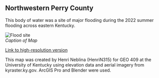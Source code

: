 ## Northwestern Perry County

This body of water was a site of major flooding during the 2022 summer flooding across eastern Kentucky.

![Flood site](eky2022flood.jpg)     
*Caption of Map*

[Link to high-resolution version](eky2022flood.pdf)     

This map was created by Henri Neblina (HenriN315) for GEO 409 at the University of Kentucky using elevation data and aerial imagery from kyraster.ky.gov. ArcGIS Pro and Blender were used.
